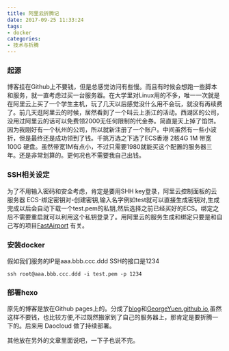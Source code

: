 ```yaml
---
title: 阿里云折腾记
date: 2017-09-25 11:33:24
tags: 
- docker
categories:
- 技术与折腾
---
```


### 起源

博客挂在Github上不要钱，但是总感觉访问有些慢。而且有时候会想跑一些脚本和服务，就一直考虑过买一台服务器。在大学里对Linux用的不多，唯一一次就是在阿里云上买了一个学生主机，玩了几天以后感觉没什么用不会玩，就没有再续费了。前几天逛阿里云的时候，居然看到了一个叫云上浙江的活动。西湖区的公司，没用过阿里云的话可以免费领2000无任何限制的代金券。简直是天上掉了馅饼。因为我刚好有一个杭州的公司，所以就新注册了一个账户。中间虽然有一些小波折，但是最终还是成功领到了钱。千挑万选之下选了ECS香港 2核4G 1M 带宽 100G 硬盘。虽然带宽1M有点小，不过只需要1980就能买这个配置的服务器三年。还是非常划算的。更何况也不需要我自己出钱。

### SSH相关设定 

为了不用输入密码和安全考虑，肯定是要用SHH key登录，阿里云控制面板的云服务器 ECS-绑定密钥对-创建密钥,输入名字例如test就可以直接生成密钥对,生成完成以后会自动下载一个test.pem的私钥,然后选择之前已经买好的ECS。绑定之后不需要重启就可以利用这个私钥登录了。用阿里云的服务生成和绑定只要是和自己写的项目[FastAirport](https://github.com/GeorgeYuen/FastAriport) 有关。

### 安装docker

假如我们服务的IP是aaa.bbb.ccc.ddd SSH的接口是1234

````shell
ssh root@aaa.bbb.ccc.ddd -i test.pem -p 1234
````



### 部署hexo

原先的博客是放在Github pages上的。分成了[blog](https://github.com/GeorgeYuen/blog)和[GeorgeYuen.github.io](https://github.com/GeorgeYuen/GeorgeYuen.github.io),虽然这样不要钱，也比较方便,不过既然搬家到了自己的服务器上，那肯定是要折腾一下的。后来用 Daocloud 做了持续部署。

其他放在另外的文章里面说吧，一下子也说不完。









